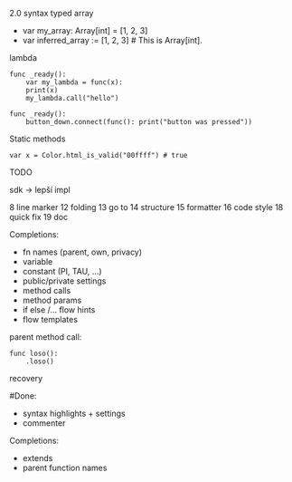 2.0 syntax
typed array
- var my_array: Array[int] = [1, 2, 3]
- var inferred_array := [1, 2, 3] # This is Array[int].

lambda
```
func _ready():
    var my_lambda = func(x):
    print(x)
    my_lambda.call("hello")
```
```
func _ready():
    button_down.connect(func(): print("button was pressed"))
```

Static methods
```
var x = Color.html_is_valid("00ffff") # true
```

TODO

sdk -> lepší impl

8 line marker
12 folding
13 go to
14 structure
15 formatter
16 code style
18 quick fix
19 doc

Completions:
- fn names (parent, own, privacy)
- variable
- constant (PI, TAU, ...)
- public/private settings
- method calls
- method params
- if else /...  flow hints
- flow templates

parent method call:
```
func loso():
    .loso()
```

recovery

#Done:

- syntax highlights + settings
- commenter

Completions:
- extends <className>
- parent function names